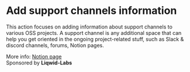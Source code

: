 
# Add support channels information

This action focuses on adding information about support channels to various OSS projects. 
A support channel is any additional space that can help you get oriented in the ongoing project-related stuff, such as Slack & discord channels, forums, Notion pages.

More info: [Notion page](https://liqwid.notion.site/Add-support-channels-to-all-libraries-repos-slack-discord-etc-7b9b4cf3da9a4b8488e07219dbbd9b1b)  
Sponsored by **Liqwid-Labs**

